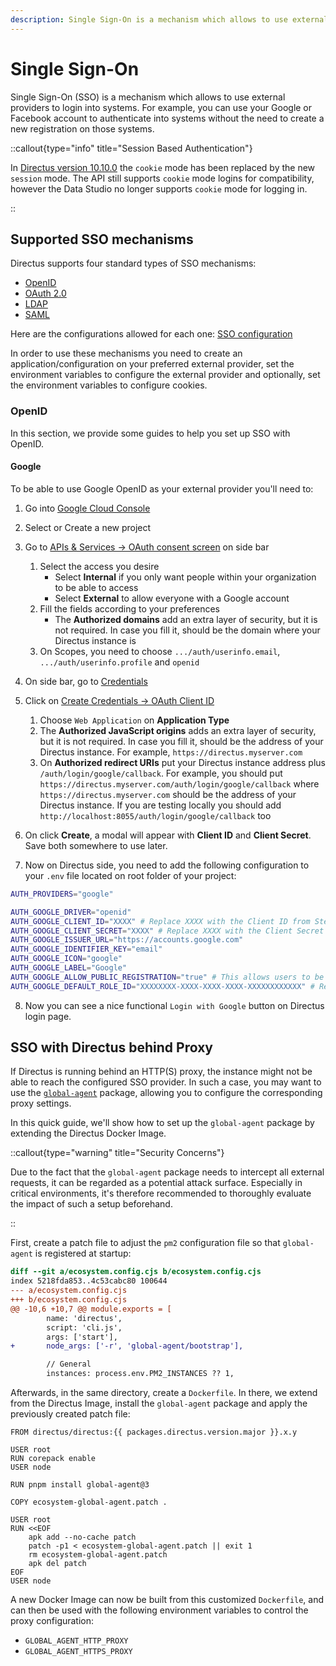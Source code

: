 ```yaml
---
description: Single Sign-On is a mechanism which allows to use external providers to login into systems.
---
```


# Single Sign-On

Single Sign-On (SSO) is a mechanism which allows to use external providers to login into systems. For example, you can use
your Google or Facebook account to authenticate into systems without the need to create a new registration on those
systems.

::callout{type="info" title="Session Based Authentication"}

In [Directus version 10.10.0](/releases/breaking-changes) the `cookie` mode has
been replaced by the new `session` mode. The API still supports `cookie` mode logins for compatibility, however the Data
Studio no longer supports `cookie` mode for logging in.

::

## Supported SSO mechanisms

Directus supports four standard types of SSO mechanisms:

- [OpenID](https://openid.net/specs/openid-connect-core-1_0.html)
- [OAuth 2.0](https://www.ietf.org/rfc/rfc6750.txt)
- [LDAP](https://datatracker.ietf.org/doc/html/rfc4511)
- [SAML](https://datatracker.ietf.org/doc/html/rfc7522)

Here are the configurations allowed for each one: [SSO configuration](/configuration/auth-sso)

In order to use these mechanisms you need to create an application/configuration on your preferred external provider, set the environment variables to configure the external provider and optionally, set the environment variables to configure cookies.

### OpenID

In this section, we provide some guides to help you set up SSO with OpenID.

#### Google

To be able to use Google OpenID as your external provider you'll need to:

1. Go into [Google Cloud Console](https://console.cloud.google.com)
2. Select or Create a new project
3. Go to [APIs & Services -> OAuth consent screen](https://console.cloud.google.com/apis/credentials/consent) on side
   bar
   1. Select the access you desire
      - Select **Internal** if you only want people within your organization to be able to access
      - Select **External** to allow everyone with a Google account
   2. Fill the fields according to your preferences
      - The **Authorized domains** add an extra layer of security, but it is not required. In case you fill it, should
        be the domain where your Directus instance is
   3. On Scopes, you need to choose `.../auth/userinfo.email`, `.../auth/userinfo.profile` and `openid`
4. On side bar, go to [Credentials](https://console.cloud.google.com/apis/credentials)
5. Click on [Create Credentials -> OAuth Client ID](https://console.cloud.google.com/apis/credentials/oauthclient)
   1. Choose `Web Application` on **Application Type**
   2. The **Authorized JavaScript origins** adds an extra layer of security, but it is not required. In case you fill
      it, should be the address of your Directus instance. For example, `https://directus.myserver.com`
   3. On **Authorized redirect URIs** put your Directus instance address plus `/auth/login/google/callback`. For
      example, you should put `https://directus.myserver.com/auth/login/google/callback` where
      `https://directus.myserver.com` should be the address of your Directus instance. If you are testing locally you
      should add `http://localhost:8055/auth/login/google/callback` too
6. On click **Create**, a modal will appear with **Client ID** and **Client Secret**. Save both somewhere to use later.

7. Now on Directus side, you need to add the following configuration to your `.env` file located on root folder of your
   project:

```sh
AUTH_PROVIDERS="google"

AUTH_GOOGLE_DRIVER="openid"
AUTH_GOOGLE_CLIENT_ID="XXXX" # Replace XXXX with the Client ID from Step 6
AUTH_GOOGLE_CLIENT_SECRET="XXXX" # Replace XXXX with the Client Secret from Step 6
AUTH_GOOGLE_ISSUER_URL="https://accounts.google.com"
AUTH_GOOGLE_IDENTIFIER_KEY="email"
AUTH_GOOGLE_ICON="google"
AUTH_GOOGLE_LABEL="Google"
AUTH_GOOGLE_ALLOW_PUBLIC_REGISTRATION="true" # This allows users to be automatically created on logins. Use "false" if you want to create users manually
AUTH_GOOGLE_DEFAULT_ROLE_ID="XXXXXXXX-XXXX-XXXX-XXXX-XXXXXXXXXXXX" # Replace this with the Directus Role ID you would want for new users. If this is not properly configured, new users will not have access to Directus
```

8. Now you can see a nice functional `Login with Google` button on Directus login page.

## SSO with Directus behind Proxy

If Directus is running behind an HTTP(S) proxy, the instance might not be able to reach the configured SSO provider. In
such a case, you may want to use the [`global-agent`](https://www.npmjs.com/package/global-agent) package, allowing you
to configure the corresponding proxy settings.

In this quick guide, we'll show how to set up the `global-agent` package by extending the Directus Docker Image.

::callout{type="warning" title="Security Concerns"}

Due to the fact that the `global-agent` package needs to intercept all external requests, it can be regarded as a
potential attack surface. Especially in critical environments, it's therefore recommended to thoroughly evaluate the
impact of such a setup beforehand.

::

First, create a patch file to adjust the `pm2` configuration file so that `global-agent` is registered at startup:

```diff [ecosystem-global-agent.patch]
diff --git a/ecosystem.config.cjs b/ecosystem.config.cjs
index 5218fda853..4c53cabc80 100644
--- a/ecosystem.config.cjs
+++ b/ecosystem.config.cjs
@@ -10,6 +10,7 @@ module.exports = [
 		name: 'directus',
 		script: 'cli.js',
 		args: ['start'],
+		node_args: ['-r', 'global-agent/bootstrap'],

 		// General
 		instances: process.env.PM2_INSTANCES ?? 1,
```

Afterwards, in the same directory, create a `Dockerfile`. In there, we extend from the Directus Image, install the
`global-agent` package and apply the previously created patch file:

```Dockerfile-vue [Dockerfile]
FROM directus/directus:{{ packages.directus.version.major }}.x.y

USER root
RUN corepack enable
USER node

RUN pnpm install global-agent@3

COPY ecosystem-global-agent.patch .

USER root
RUN <<EOF
	apk add --no-cache patch
	patch -p1 < ecosystem-global-agent.patch || exit 1
	rm ecosystem-global-agent.patch
	apk del patch
EOF
USER node
```

A new Docker Image can now be built from this customized `Dockerfile`, and can then be used with the following
environment variables to control the proxy configuration:

- `GLOBAL_AGENT_HTTP_PROXY`
- `GLOBAL_AGENT_HTTPS_PROXY`

<ListChildren />
